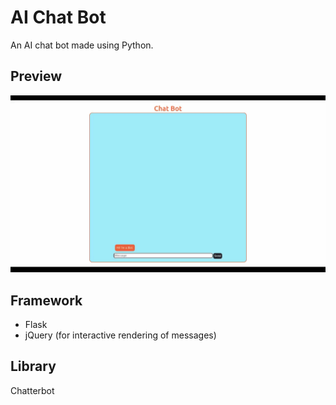 # AI Chat Bot
An AI chat bot made using Python.

## Preview
![AI Chat Bot Demonstration Gif](https://github.com/ShanmukhP/AI_Chat_Bot/blob/main/chatbotgif.gif?raw=true)

## Framework
- Flask
- jQuery (for interactive rendering of messages)

## Library
Chatterbot
